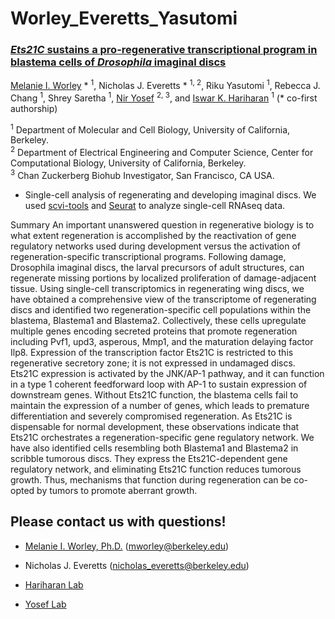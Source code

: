 # Worley_Everetts_Yasutomi

### [*Ets21C* sustains a pro-regenerative transcriptional program in blastema cells of *Drosophila* imaginal discs](https://www.cell.com/current-biology/fulltext/S0960-9822(22)01002-8)

[Melanie I. Worley](https://sites.google.com/view/melanieworley/home?authuser=0/)  * <sup> 1</sup>, Nicholas J. Everetts * <sup> 1, 2</sup>, Riku Yasutomi <sup>1</sup>, Rebecca J. Chang <sup> 1</sup>, Shrey Saretha <sup> 1</sup>, [Nir Yosef](https://yoseflab.github.io/) <sup>2, 3</sup>, and [Iswar K. Hariharan](https://mcb.berkeley.edu/labs/hariharan/)  <sup>1</sup> 
(*</sup> co-first authorship)

<sup>1</sup> Department of Molecular and Cell Biology, University of California, Berkeley. \
<sup>2</sup> Department of Electrical Engineering and Computer Science, Center for Computational Biology, University of California, Berkeley. \
<sup>3</sup> Chan Zuckerberg Biohub Investigator, San Francisco, CA USA.



* Single-cell analysis of regenerating and developing imaginal discs. We used [scvi-tools](https://scvi-tools.org/) and [Seurat](https://satijalab.org/seurat/) to analyze single-cell RNAseq data.

Summary
An important unanswered question in regenerative biology is to what extent regeneration is accomplished by the reactivation of gene regulatory networks used during development versus the activation of regeneration-specific transcriptional programs. Following damage, Drosophila imaginal discs, the larval precursors of adult structures, can regenerate missing portions by localized proliferation of damage-adjacent tissue. Using single-cell transcriptomics in regenerating wing discs, we have obtained a comprehensive view of the transcriptome of regenerating discs and identified two regeneration-specific cell populations within the blastema, Blastema1 and Blastema2. Collectively, these cells upregulate multiple genes encoding secreted proteins that promote regeneration including Pvf1, upd3, asperous, Mmp1, and the maturation delaying factor Ilp8. Expression of the transcription factor Ets21C is restricted to this regenerative secretory zone; it is not expressed in undamaged discs. Ets21C expression is activated by the JNK/AP-1 pathway, and it can function in a type 1 coherent feedforward loop with AP-1 to sustain expression of downstream genes. Without Ets21C function, the blastema cells fail to maintain the expression of a number of genes, which leads to premature differentiation and severely compromised regeneration. As Ets21C is dispensable for normal development, these observations indicate that Ets21C orchestrates a regeneration-specific gene regulatory network. We have also identified cells resembling both Blastema1 and Blastema2 in scribble tumorous discs. They express the Ets21C-dependent gene regulatory network, and eliminating Ets21C function reduces tumorous growth. Thus, mechanisms that function during regeneration can be co-opted by tumors to promote aberrant growth.


## Please contact us with questions! 

* [Melanie I. Worley, Ph.D.](https://sites.google.com/view/melanieworley/home?authuser=0/)  (mworley@berkeley.edu)

* Nicholas J. Everetts (nicholas_everetts@berkeley.edu)

* [Hariharan Lab](https://mcb.berkeley.edu/labs/hariharan/) 
* [Yosef Lab](https://yoseflab.github.io/)

